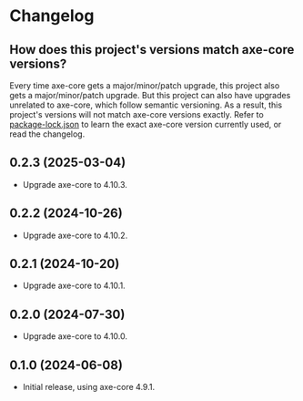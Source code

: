 # Changelog

## How does this project's versions match axe-core versions?

Every time axe-core gets a major/minor/patch upgrade, this project also gets a major/minor/patch upgrade. But this project can also have upgrades unrelated to axe-core, which follow semantic versioning. As a result, this project's versions will not match axe-core versions exactly. Refer to [package-lock.json](./assets/package-lock.json) to learn the exact axe-core version currently used, or read the changelog.

## 0.2.3 (2025-03-04)

- Upgrade axe-core to 4.10.3.

## 0.2.2 (2024-10-26)

- Upgrade axe-core to 4.10.2.

## 0.2.1 (2024-10-20)

- Upgrade axe-core to 4.10.1.

## 0.2.0 (2024-07-30)

- Upgrade axe-core to 4.10.0.

## 0.1.0 (2024-06-08)

- Initial release, using axe-core 4.9.1.
